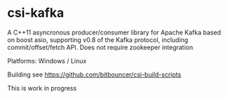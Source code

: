 csi-kafka
=========

A C++11 asyncronous producer/consumer library for Apache Kafka based on boost asio, supporting v0.8 of the Kafka protocol, including commit/offset/fetch API. Does not require zookeeper integration

Platforms: Windows / Linux

Building
see
https://github.com/bitbouncer/csi-build-scripts

This is work in progress 

 
